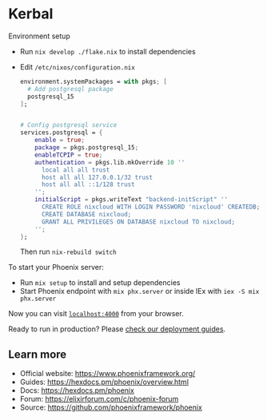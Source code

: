# Kerbal

Environment setup

- Run `nix develop ./flake.nix` to install dependencies

- Edit `/etc/nixos/configuration.nix`

  ```nix
  environment.systemPackages = with pkgs; [
    # Add postgresql package
    postgresql_15
  ];
  
  
  # Config postgresql service
  services.postgresql = {
      enable = true;
      package = pkgs.postgresql_15;
      enableTCPIP = true;
      authentication = pkgs.lib.mkOverride 10 ''
        local all all trust
        host all all 127.0.0.1/32 trust
        host all all ::1/128 trust
      '';
      initialScript = pkgs.writeText "backend-initScript" ''
        CREATE ROLE nixcloud WITH LOGIN PASSWORD 'nixcloud' CREATEDB;
        CREATE DATABASE nixcloud;
        GRANT ALL PRIVILEGES ON DATABASE nixcloud TO nixcloud;
      '';
  };
  ```

  Then run `nix-rebuild switch`

To start your Phoenix server:

  * Run `mix setup` to install and setup dependencies
  * Start Phoenix endpoint with `mix phx.server` or inside IEx with `iex -S mix phx.server`

Now you can visit [`localhost:4000`](http://localhost:4000) from your browser.

Ready to run in production? Please [check our deployment guides](https://hexdocs.pm/phoenix/deployment.html).

## Learn more

  * Official website: https://www.phoenixframework.org/
  * Guides: https://hexdocs.pm/phoenix/overview.html
  * Docs: https://hexdocs.pm/phoenix
  * Forum: https://elixirforum.com/c/phoenix-forum
  * Source: https://github.com/phoenixframework/phoenix
